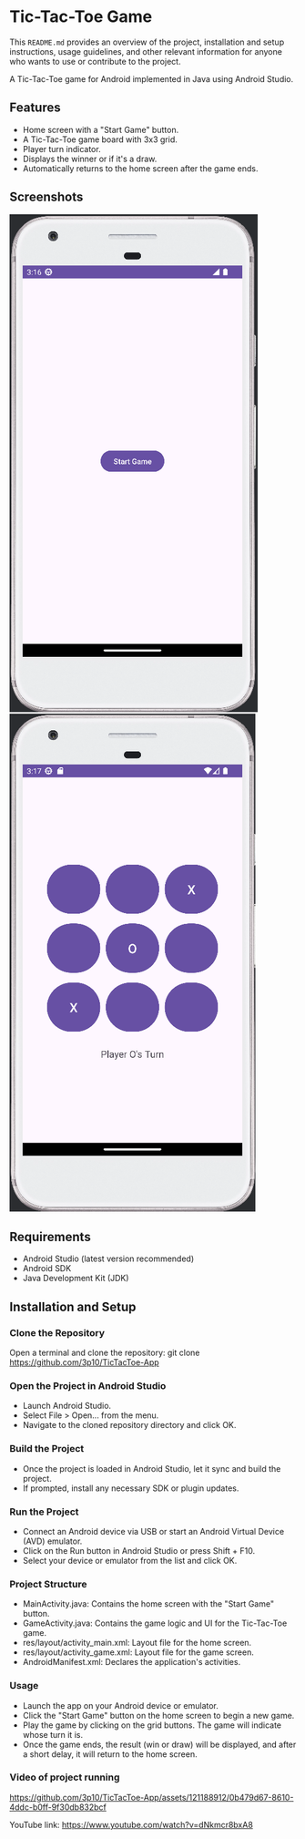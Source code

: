 # Tic-Tac-Toe Game

This `README.md` provides an overview of the project, installation and setup instructions, usage guidelines, and other relevant information for anyone who wants to use or contribute to the project.

A Tic-Tac-Toe game for Android implemented in Java using Android Studio.

## Features

- Home screen with a "Start Game" button.
- A Tic-Tac-Toe game board with 3x3 grid.
- Player turn indicator.
- Displays the winner or if it's a draw.
- Automatically returns to the home screen after the game ends.

## Screenshots

![Home Screen](screenshots/home_screen.png)
![Game Screen](screenshots/game_screen.png)

## Requirements

- Android Studio (latest version recommended)
- Android SDK
- Java Development Kit (JDK)

## Installation and Setup

### Clone the Repository

Open a terminal and clone the repository:
git clone https://github.com/3p10/TicTacToe-App

### Open the Project in Android Studio

- Launch Android Studio.
- Select File > Open... from the menu.
- Navigate to the cloned repository directory and click OK.

### Build the Project

- Once the project is loaded in Android Studio, let it sync and build the project.
- If prompted, install any necessary SDK or plugin updates.

### Run the Project

- Connect an Android device via USB or start an Android Virtual Device (AVD) emulator.
- Click on the Run button in Android Studio or press Shift + F10.
- Select your device or emulator from the list and click OK.

### Project Structure

- MainActivity.java: Contains the home screen with the "Start Game" button.
- GameActivity.java: Contains the game logic and UI for the Tic-Tac-Toe game.
- res/layout/activity_main.xml: Layout file for the home screen.
- res/layout/activity_game.xml: Layout file for the game screen.
- AndroidManifest.xml: Declares the application's activities.

### Usage

- Launch the app on your Android device or emulator.
- Click the "Start Game" button on the home screen to begin a new game.
- Play the game by clicking on the grid buttons. The game will indicate whose turn it is.
- Once the game ends, the result (win or draw) will be displayed, and after a short delay, it will return to the home screen.

### Video of project running

https://github.com/3p10/TicTacToe-App/assets/121188912/0b479d67-8610-4ddc-b0ff-9f30db832bcf

YouTube link:
https://www.youtube.com/watch?v=dNkmcr8bxA8
